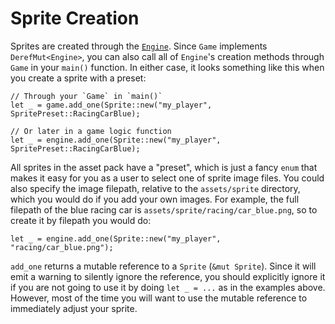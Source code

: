 # Sprite Creation

Sprites are created through the [`Engine`](400-engine.md). Since `Game` implements `DerefMut<Engine>`, you can also call all of `Engine`'s creation methods through `Game` in your `main()` function. In either case, it looks something like this when you create a sprite with a preset:

```rust,ignored
// Through your `Game` in `main()`
let _ = game.add_one(Sprite::new("my_player", SpritePreset::RacingCarBlue);

// Or later in a game logic function
let _ = engine.add_one(Sprite::new("my_player", SpritePreset::RacingCarBlue);
```

All sprites in the asset pack have a "preset", which is just a fancy `enum` that makes it easy for you as a user to select one of sprite image files. You could also specify the image filepath, relative to the `assets/sprite` directory, which you would do if you add your own images. For example, the full filepath of the blue racing car is `assets/sprite/racing/car_blue.png`, so to create it by filepath you would do:

```rust,ignored
let _ = engine.add_one(Sprite::new("my_player", "racing/car_blue.png");
```

`add_one` returns a mutable reference to a `Sprite` (`&mut Sprite`). Since it will emit a warning to silently ignore the reference, you should explicitly ignore it if you are not going to use it by doing `let _ = ...` as in the examples above. However, most of the time you will want to use the mutable reference to immediately adjust your sprite.
